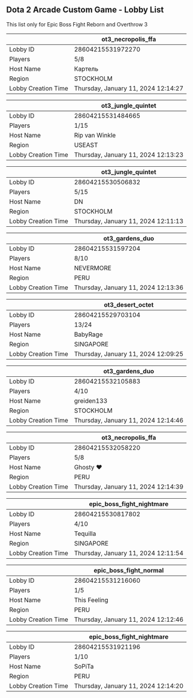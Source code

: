 ## Dota 2 Arcade Custom Game - Lobby List

This list only for Epic Boss Fight Reborn and Overthrow 3

|  | ot3_necropolis_ffa |
| ------ | ------ |
| Lobby ID | 28604215531972270 |
| Players | 5/8 |
| Host Name | Картель |
| Region | STOCKHOLM |
| Lobby Creation Time | Thursday, January 11, 2024 12:14:27 |


|  | ot3_jungle_quintet |
| ------ | ------ |
| Lobby ID | 28604215531484665 |
| Players | 1/15 |
| Host Name | Rip van Winkle |
| Region | USEAST |
| Lobby Creation Time | Thursday, January 11, 2024 12:13:23 |


|  | ot3_jungle_quintet |
| ------ | ------ |
| Lobby ID | 28604215530506832 |
| Players | 5/15 |
| Host Name | DN |
| Region | STOCKHOLM |
| Lobby Creation Time | Thursday, January 11, 2024 12:11:13 |


|  | ot3_gardens_duo |
| ------ | ------ |
| Lobby ID | 28604215531597204 |
| Players | 8/10 |
| Host Name | NEVERMORE |
| Region | PERU |
| Lobby Creation Time | Thursday, January 11, 2024 12:13:36 |


|  | ot3_desert_octet |
| ------ | ------ |
| Lobby ID | 28604215529703104 |
| Players | 13/24 |
| Host Name | BabyRage |
| Region | SINGAPORE |
| Lobby Creation Time | Thursday, January 11, 2024 12:09:25 |


|  | ot3_gardens_duo |
| ------ | ------ |
| Lobby ID | 28604215532105883 |
| Players | 4/10 |
| Host Name | greiden133 |
| Region | STOCKHOLM |
| Lobby Creation Time | Thursday, January 11, 2024 12:14:46 |


|  | ot3_necropolis_ffa |
| ------ | ------ |
| Lobby ID | 28604215532058220 |
| Players | 5/8 |
| Host Name | Ghosty ❤ |
| Region | PERU |
| Lobby Creation Time | Thursday, January 11, 2024 12:14:39 |


|  | epic_boss_fight_nightmare |
| ------ | ------ |
| Lobby ID | 28604215530817802 |
| Players | 4/10 |
| Host Name | Tequilla |
| Region | SINGAPORE |
| Lobby Creation Time | Thursday, January 11, 2024 12:11:54 |


|  | epic_boss_fight_normal |
| ------ | ------ |
| Lobby ID | 28604215531216060 |
| Players | 1/5 |
| Host Name | This Feeling |
| Region | PERU |
| Lobby Creation Time | Thursday, January 11, 2024 12:12:46 |


|  | epic_boss_fight_nightmare |
| ------ | ------ |
| Lobby ID | 28604215531921196 |
| Players | 1/10 |
| Host Name | SoPiTa |
| Region | PERU |
| Lobby Creation Time | Thursday, January 11, 2024 12:14:20 |


